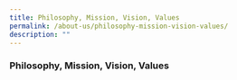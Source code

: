 ```yaml
---
title: Philosophy, Mission, Vision, Values
permalink: /about-us/philosophy-mission-vision-values/
description: ""
---
```

### **Philosophy, Mission, Vision, Values**

